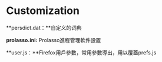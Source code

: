 Customization
=============

**persdict.dat：**自定义的词典

**prolasso.ini:** Prolasso進程管理軟件設置

**user.js：**Firefox用戶參數，常用參數導出，用以覆蓋prefs.js
